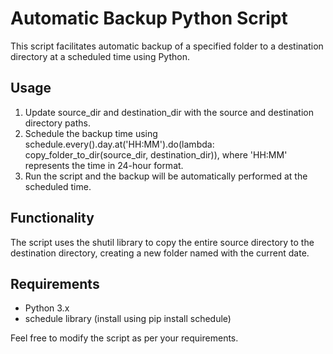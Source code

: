 # Automatic Backup Python Script

This script facilitates automatic backup of a specified folder to a destination directory at a scheduled time using Python.

## Usage
1. Update source_dir and destination_dir with the source and destination directory paths.
2. Schedule the backup time using schedule.every().day.at('HH:MM').do(lambda: copy_folder_to_dir(source_dir, destination_dir)), where 'HH:MM' represents the time in 24-hour format.
3. Run the script and the backup will be automatically performed at the scheduled time.

## Functionality
The script uses the shutil library to copy the entire source directory to the destination directory, creating a new folder named with the current date. 

## Requirements
- Python 3.x
- schedule library (install using pip install schedule)

Feel free to modify the script as per your requirements.
